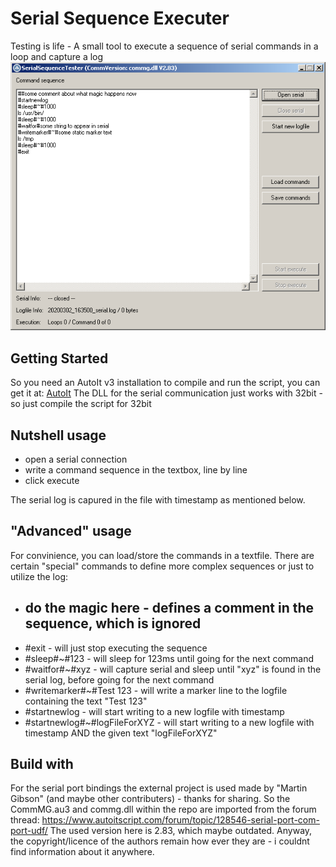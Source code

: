 # Serial Sequence Executer

Testing is life - A small tool to execute a sequence of serial commands in a loop and capture a log
![Image of it](https://github.com/MrMuhs/SerialSequenceExecuter/blob/master/pictureofit.png)

## Getting Started

So you need an AutoIt v3 installation to compile and run the script, you can get it at: [AutoIt](http://www.autoitscript.com) 
The DLL for the serial communication just works with 32bit - so just compile the script for 32bit

## Nutshell usage

* open a serial connection
* write a command sequence in the textbox, line by line
* click execute

The serial log is capured in the file with timestamp as mentioned below.

## "Advanced" usage

For convinience, you can load/store the commands in a textfile.
There are certain "special" commands to define more complex sequences or just to utilize the log:
* ## do the magic here - defines a comment in the sequence, which is ignored
* #exit - will just stop executing the sequence
* #sleep#~#123 - will sleep for 123ms until going for the next command
* #waitfor#~#xyz - will capture serial and sleep until "xyz" is found in the serial log, before going for the next command
* #writemarker#~#Test 123 - will write a marker line to the logfile containing the text "Test 123"
* #startnewlog - will start writing to a new logfile with timestamp
* #startnewlog#~#logFileForXYZ - will start writing to a new logfile with timestamp AND the given text "logFileForXYZ"

## Build with

For the serial port bindings the external project is used made by "Martin Gibson" (and maybe other contributers) - thanks for sharing.
So the CommMG.au3 and commg.dll within the repo are imported from the forum thread:
https://www.autoitscript.com/forum/topic/128546-serial-port-com-port-udf/
The used version here is 2.83, which maybe outdated.
Anyway, the copyright/licence of the authors remain how ever they are - i couldnt find information about it anywhere.